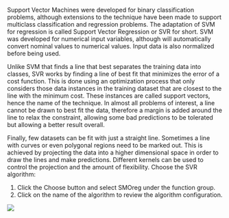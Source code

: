 Support Vector Machines were developed for binary classification problems, although extensions
to the technique have been made to support multiclass classification and regression problems.
The adaptation of SVM for regression is called Support Vector Regression or SVR for short.
SVM was developed for numerical input variables, although will automatically convert nominal
values to numerical values. Input data is also normalized before being used.

Unlike SVM that finds a line that best separates the training data into classes, SVR works
by finding a line of best fit that minimizes the error of a cost function. This is done using an
optimization process that only considers those data instances in the training dataset that are
closest to the line with the minimum cost. These instances are called support vectors, hence the
name of the technique. In almost all problems of interest, a line cannot be drawn to best fit the
data, therefore a margin is added around the line to relax the constraint, allowing some bad
predictions to be tolerated but allowing a better result overall.

Finally, few datasets can be fit with just a straight line. Sometimes a line with curves or
even polygonal regions need to be marked out. This is achieved by projecting the data into a
higher dimensional space in order to draw the lines and make predictions. Different kernels can
be used to control the projection and the amount of flexibility. Choose the SVR algorithm:

1. Click the Choose button and select SMOreg under the function group.
2. Click on the name of the algorithm to review the algorithm configuration.

![](https://github.com/fenago/katacoda-scenarios/raw/master/machine-learning-mastery-weka/machine-learning-mastery-weka-chapter-18/steps/images/97.png)
